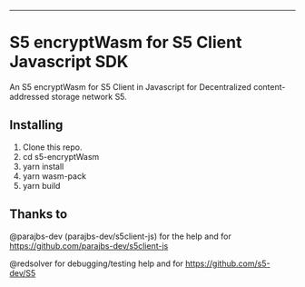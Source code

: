 ---

# S5 encryptWasm for S5 Client Javascript SDK

An S5 encryptWasm for S5 Client in Javascript for Decentralized content-addressed storage network S5.

## Installing

1. Clone this repo.
2. cd s5-encryptWasm
3. yarn install
4. yarn wasm-pack
5. yarn build

## Thanks to

@parajbs-dev (parajbs-dev/s5client-js) for the help and for <https://github.com/parajbs-dev/s5client-js>

@redsolver for debugging/testing help and for <https://github.com/s5-dev/S5>
